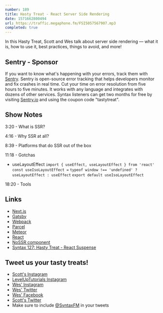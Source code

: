 ```yaml
---
number: 189
title: Hasty Treat - React Server Side Rendering
date: 1571662800494
url: https://traffic.megaphone.fm/FSI5057567907.mp3
completed: true
---
```


In this Hasty Treat, Scott and Wes talk about server side rendering — what it is, how to use it, best practices, things to avoid, and more!

## Sentry - Sponsor
If you want to know what's happening with your errors, track them with [Sentry](https://sentry.io/). Sentry is open-source error tracking that helps developers monitor and fix crashes in real time. Cut your time on error resolution from five hours to five minutes. It works with any language and integrates with dozens of other services. Syntax listeners can get two months for free by visiting [Sentry.io](https://sentry.io/) and using the coupon code "tastytreat".

## Show Notes

3:20 - What is SSR?

4:16 - Why SSR at all?

8:39 - Platforms that do SSR out of the box

11:18 - Gotchas

* useLayoutEffect
`import { useEffect, useLayoutEffect } from 'react'`
`const useIsoLayoutEffect =`
  `typeof window !== 'undefined' ? useLayoutEffect : useEffect`
`export default useIsoLayoutEffect`

18:20 - Tools

## Links
* [Next.js](https://nextjs.org/)
* [Gatsby](https://www.gatsbyjs.org/)
* [Webpack](https://webpack.js.org)
* [Parcel](https://parceljs.org/)
* [Meteor](https://www.meteor.com/)
* [React](https://reactjs.org/)
* [NoSSR component](https://github.com/mui-org/material-ui/blob/master/packages/material-ui/src/NoSsr/NoSsr.js)
* [Syntax 127: Hasty Treat - React Suspense](https://syntax.fm/show/127/hasty-treat-react-suspense)

## Tweet us your tasty treats!
* [Scott's Instagram](https://www.instagram.com/stolinski/)
* [LevelUpTutorials Instagram](https://www.instagram.com/LevelUpTutorials/)
* [Wes' Instagram](https://www.instagram.com/wesbos/)
* [Wes' Twitter](https://twitter.com/wesbos)
* [Wes' Facebook](https://www.facebook.com/wesbos.developer)
* [Scott's Twitter](https://twitter.com/stolinski)
* Make sure to include [@SyntaxFM](https://twitter.com/SyntaxFM) in your tweets